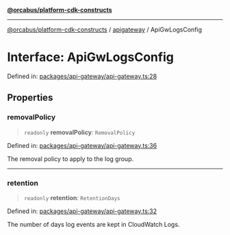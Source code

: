 [**@orcabus/platform-cdk-constructs**](../../../../README.md)

***

[@orcabus/platform-cdk-constructs](../../../../README.md) / [apigateway](../README.md) / ApiGwLogsConfig

# Interface: ApiGwLogsConfig

Defined in: [packages/api-gateway/api-gateway.ts:28](https://github.com/OrcaBus/platform-cdk-constructs/blob/main/packages/api-gateway/api-gateway.ts#L28)

## Properties

### removalPolicy

> `readonly` **removalPolicy**: `RemovalPolicy`

Defined in: [packages/api-gateway/api-gateway.ts:36](https://github.com/OrcaBus/platform-cdk-constructs/blob/main/packages/api-gateway/api-gateway.ts#L36)

The removal policy to apply to the log group.

***

### retention

> `readonly` **retention**: `RetentionDays`

Defined in: [packages/api-gateway/api-gateway.ts:32](https://github.com/OrcaBus/platform-cdk-constructs/blob/main/packages/api-gateway/api-gateway.ts#L32)

The number of days log events are kept in CloudWatch Logs.
